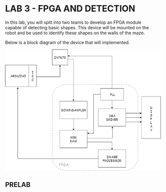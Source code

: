 # LAB 3 - FPGA AND DETECTION

In this lab, you will split into two teams to develop an FPGA module  
capable of detecting basic shapes. This device will be mounted on the  
robot and be used to identify these shapes on the walls of the maze.

Below is a block diagram of the device that will implemented.   

![BLOCK DIAGRAM](Lab3BlockDiagram.png "Block Lock and Drop it")

## PRELAB

